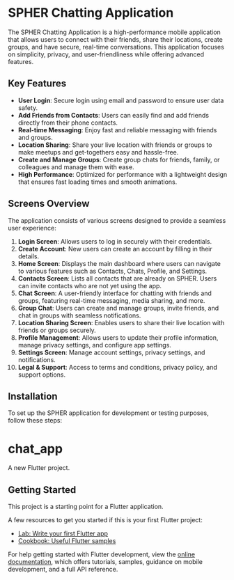 # SPHER Chatting Application

The SPHER Chatting Application is a high-performance mobile application that allows users to connect with their friends, share their locations, create groups, and have secure, real-time conversations. This application focuses on simplicity, privacy, and user-friendliness while offering advanced features.

## Key Features

- **User Login**: Secure login using email and password to ensure user data safety.
- **Add Friends from Contacts**: Users can easily find and add friends directly from their phone contacts.
- **Real-time Messaging**: Enjoy fast and reliable messaging with friends and groups.
- **Location Sharing**: Share your live location with friends or groups to make meetups and get-togethers easy and hassle-free.
- **Create and Manage Groups**: Create group chats for friends, family, or colleagues and manage them with ease.
- **High Performance**: Optimized for performance with a lightweight design that ensures fast loading times and smooth animations.

## Screens Overview

The application consists of various screens designed to provide a seamless user experience:

1. **Login Screen**: Allows users to log in securely with their credentials.
2. **Create Account**: New users can create an account by filling in their details.
3. **Home Screen**: Displays the main dashboard where users can navigate to various features such as Contacts, Chats, Profile, and Settings.
4. **Contacts Screen**: Lists all contacts that are already on SPHER. Users can invite contacts who are not yet using the app.
5. **Chat Screen**: A user-friendly interface for chatting with friends and groups, featuring real-time messaging, media sharing, and more.
6. **Group Chat**: Users can create and manage groups, invite friends, and chat in groups with seamless notifications.
7. **Location Sharing Screen**: Enables users to share their live location with friends or groups securely.
8. **Profile Management**: Allows users to update their profile information, manage privacy settings, and configure app settings.
9. **Settings Screen**: Manage account settings, privacy settings, and notifications.
10. **Legal & Support**: Access to terms and conditions, privacy policy, and support options.

## Installation

To set up the SPHER application for development or testing purposes, follow these steps:


# chat_app

A new Flutter project.

## Getting Started

This project is a starting point for a Flutter application.

A few resources to get you started if this is your first Flutter project:

- [Lab: Write your first Flutter app](https://docs.flutter.dev/get-started/codelab)
- [Cookbook: Useful Flutter samples](https://docs.flutter.dev/cookbook)

For help getting started with Flutter development, view the
[online documentation](https://docs.flutter.dev/), which offers tutorials,
samples, guidance on mobile development, and a full API reference.

